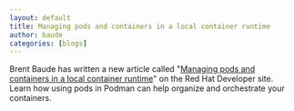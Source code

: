 ```yaml
---
layout: default
title: Managing pods and containers in a local container runtime
author: baude
categories: [blogs]
---
```


Brent Baude has written a new article called "[Managing pods and containers in a local container runtime](https://developers.redhat.com/blog/2019/01/15/podman-managing-containers-pods/)" on the
Red Hat Developer site. Learn how using pods in Podman can help organize and orchestrate your containers.
